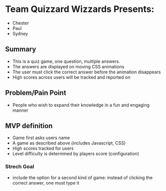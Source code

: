 # Team Quizzard Wizzards Presents:
- Chester
- Paul
- Sydney

## Summary
- This is a quiz game, one question, multiple answers. 
- The answers are displayed on moving CSS animations
- The user must click the correct answer before the animation disappears
- High scores across users will be tracked and reported on

## Problem/Pain Point
- People who wish to expand their knowledge in a fun and engaging manner

## MVP definition
- Game first asks users name
- A game as described above (includes Javascript, CSS)
- High scores tracked for users
- Level difficulty is determined by players score (configuration)

### Strech Goal
- include the option for a second kind of game: instead of clicking the correct answer, one must type it


